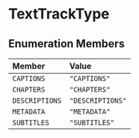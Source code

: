 # TextTrackType

## Enumeration Members

| Member | Value |
| :------ | :------ |
| `CAPTIONS` | `"CAPTIONS"` |
| `CHAPTERS` | `"CHAPTERS"` |
| `DESCRIPTIONS` | `"DESCRIPTIONS"` |
| `METADATA` | `"METADATA"` |
| `SUBTITLES` | `"SUBTITLES"` |
